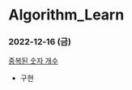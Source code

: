 # Algorithm_Learn
### 2022-12-16 (금)
[중복된 숫자 개수](https://school.programmers.co.kr/learn/courses/30/lessons/120583)
- 구현

